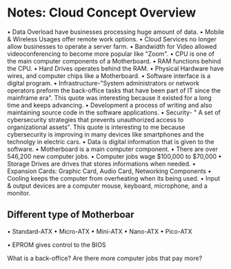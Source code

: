 # Notes: Cloud Concept Overview

•	Data Overload have businesses processing huge amount of data.
•	Mobile & Wireless Usages offer remote work options.
•	Cloud Services no longer allow businesses to operate a server farm.
•	Bandwidth for Video allowed videoconferencing to become more popular like "Zoom".
•	CPU is one of the main computer components of a Motherboard.
•	RAM functions behind the CPU.
•	Hard Drives operates behind the RAM.
•	Physical Hardware have wires, and computer chips like a Motherboard.
•	Software interface is a digital program.
•	Infrastructure-"System administrators or network operators preform the back-office tasks that have been part of IT since the mainframe era". This quote was interesting because it existed for a long time and keeps advancing.
•	Development a process of writing and also maintaining source code in the software applications.
•	Security- " A set of cybersecurity strategies that prevents unauthorized access to organizational assets". This quote is interesting to me because cybersecurity is improving in many devices like smartphones and the technolgy in electric cars.
•	Data is digital information that is given to the software.
•	Motherboard is a main computer component.
•	There are over 546,200 new computer jobs.
•	Computer jobs wage $100,000 to $70,000
•	Storage Drives are drives that stores informations when needed.
•	Expansion Cards: Graphic Card, Audio Card, Networking Components
•	Cooling keeps the computer from overheating when its being used.
•	Input & output devices are a computer mouse, keyboard, microphone, and a monitor.

## Different type of Motherboar
•	Standard-ATX
•	Micro-ATX
•	Mini-ATX
•	Nano-ATX
•	Pico-ATX

•	EPROM gives control to the BIOS

What is a back-office?
Are there more computer jobs that pay more?

